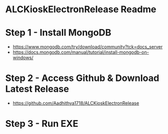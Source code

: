 # ALCKioskElectronRelease Readme


# Step 1 - Install MongoDB
* https://www.mongodb.com/try/download/community?tck=docs_server
* https://docs.mongodb.com/manual/tutorial/install-mongodb-on-windows/
##
# Step 2 - Access Github & Download Latest Release
* https://github.com/Aadhithya1718/ALCKioskElectronRelease
##
# Step 3 - Run EXE

